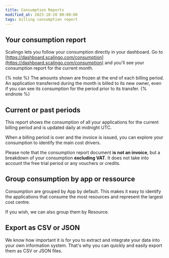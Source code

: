 ```yaml
---
title: Consumption Reports
modified_at: 2023-10-20 00:00:00
tags: billing consumption report
---
```


## Your consumption report

Scalingo lets you follow your consumption directly in your dashboard. Go to [https://dashboard.scalingo.com/consumption](https://dashboard.scalingo.com/consumption) and you'll see your consumption report for the current month.

{% note %}
The amounts shown are frozen at the end of each billing period. An application transferred during the month is billed to its new owner, even if you can see its consumption for the period prior to its transfer.
{% endnote %}

## Current or past periods

This report shows the consumption of all your applications for the current billing period and is updated daily at midnight UTC.

When a billing period is over and the invoice is issued, you can explore your consumption to identify the main cost drivers.

Please note that the consumption report document **is not an invoice**, but a breakdown of your consumption **excluding VAT**. It does not take into account the free trial period or any vouchers or credits.

## Group consumption by app or ressource

Consumption are grouped by App by default. This makes it easy to identify the applications that consume the most resources and represent the largest cost centre.

If you wish, we can also group them by Resource.

## Export as CSV or JSON

We know how important it is for you to extract and integrate your data into your own information system. That's why you can quickly and easily export them as CSV or JSON files.
